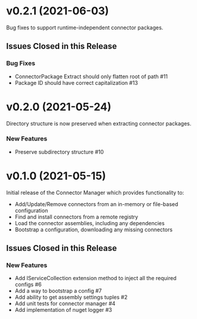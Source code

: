 # v0.2.1 (2021-06-03)

Bug fixes to support runtime-independent connector packages.

## Issues Closed in this Release

### Bug Fixes

- ConnectorPackage Extract should only flatten root of path #11
- Package ID should have correct capitalization #13

# v0.2.0 (2021-05-24)

Directory structure is now preserved when extracting connector packages.

### New Features

- Preserve subdirectory structure #10

# v0.1.0 (2021-05-15)

Initial release of the Connector Manager which provides functionality to:

- Add/Update/Remove connectors from an in-memory or file-based configuration
- Find and install connectors from a remote registry
- Load the connector assemblies, including any dependencies
- Bootstrap a configuration, downloading any missing connectors

## Issues Closed in this Release

### New Features

- Add IServiceCollection extension method to inject all the required configs #6
- Add a way to bootstrap a config #7
- Add ability to get assembly settings tuples #2
- Add unit tests for connector manager #4
- Add implementation of nuget logger #3
